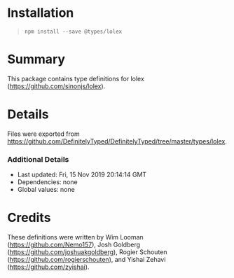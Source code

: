 # Installation
> `npm install --save @types/lolex`

# Summary
This package contains type definitions for lolex (https://github.com/sinonjs/lolex).

# Details
Files were exported from https://github.com/DefinitelyTyped/DefinitelyTyped/tree/master/types/lolex.

### Additional Details
 * Last updated: Fri, 15 Nov 2019 20:14:14 GMT
 * Dependencies: none
 * Global values: none

# Credits
These definitions were written by Wim Looman (https://github.com/Nemo157), Josh Goldberg (https://github.com/joshuakgoldberg), Rogier Schouten (https://github.com/rogierschouten), and Yishai Zehavi (https://github.com/zyishai).
